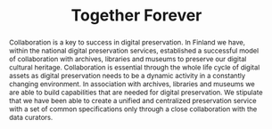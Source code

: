 ---
abstract: 'Collaboration is a key to success in digital preservation. In Finland we
  have, within the national digital preservation services, established

  a successful model of collaboration with archives, libraries and museums to preserve
  our digital cultural heritage. Collaboration is essential through the whole life
  cycle of digital assets as digital preservation needs to be a dynamic activity in
  a constantly changing environment. In association with archives, libraries and museums
  we are able to build capabilities that are needed for digital preservation. We stipulate
  that we have been able to create a unified and centralized preservation service
  with a set of common specifications only through a close collaboration with the
  data curators.'
creators:
- Lehtonen, Juha
- Koivunen, Kimmo
- Kylander, Johan
- Helin, Heikki
date: null
document_url: https://services.phaidra.univie.ac.at/api/object/o:1081727/download
grand_parent: iPRES
institutions: []
keywords: []
landing_page_url: https://phaidra.univie.ac.at/o:1081727
language: eng
layout: publication
license: CC BY 4.0 International
notes_url: null
parent: iPRES 2019
presentation_url: null
publication_type: paper
size: 287264
source_name: iPRES
title: 'Together Forever '
year: 2019
---